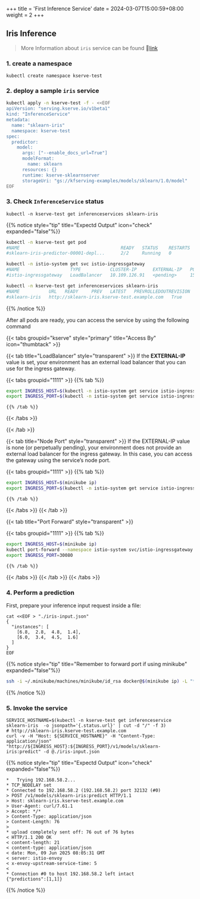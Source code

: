 +++
title = 'First Inference Service'
date = 2024-03-07T15:00:59+08:00
weight = 2
+++

## Iris Inference

> More Information about `iris` service can be found 🔗[link](https://scikit-learn.org/1.4/auto_examples/datasets/plot_iris_dataset.html)

### 1. create a namespace
```shell
kubectl create namespace kserve-test
```

### 2.  deploy a sample `iris` service
```bash
kubectl apply -n kserve-test -f - <<EOF
apiVersion: "serving.kserve.io/v1beta1"
kind: "InferenceService"
metadata:
  name: "sklearn-iris"
  namespace: kserve-test
spec:
  predictor:
    model:
      args: ["--enable_docs_url=True"]
      modelFormat:
        name: sklearn
      resources: {}
      runtime: kserve-sklearnserver
      storageUri: "gs://kfserving-examples/models/sklearn/1.0/model"
EOF
```

### 3. Check `InferenceService` status
```shell
kubectl -n kserve-test get inferenceservices sklearn-iris 
```

{{% notice style="tip" title="Expectd Output" icon="check" expanded="false"%}}

```bash
kubectl -n kserve-test get pod
#NAME                                      READY   STATUS    RESTARTS   AGE
#sklearn-iris-predictor-00001-depl...      2/2     Running   0          25s

kubectl -n istio-system get svc istio-ingressgateway 
#NAME                   TYPE           CLUSTER-IP      EXTERNAL-IP   PORT(S)                                      AGE
#istio-ingressgateway   LoadBalancer   10.109.126.91   <pending>     15021:31427/TCP,80:32132/TCP,443:32239/TCP   28m

kubectl -n kserve-test get inferenceservices sklearn-iris
#NAME           URL   READY     PREV   LATEST   PREVROLLEDOUTREVISION   LATESTREADYREVISION   AGE
#sklearn-iris   http://sklearn-iris.kserve-test.example.com   True       100         sklearn-iris-predictor-00001   12m
```

{{% /notice %}}


After all pods are ready, you can access the service by using the following command

{{< tabs groupid="kserve" style="primary" title="Access By" icon="thumbtack" >}}

{{< tab title="LoadBalancer" style="transparent" >}}
  If the <b>EXTERNAL-IP</b> value is set, your environment has an external load balancer that you can use for the ingress gateway.

  {{< tabs groupid="1111" >}}
    {{% tab %}}
  ```bash
  export INGRESS_HOST=$(kubectl -n istio-system get service istio-ingressgateway -o jsonpath='{.status.loadBalancer.ingress[0].ip}')
  export INGRESS_PORT=$(kubectl -n istio-system get service istio-ingressgateway -o jsonpath='{.spec.ports[?(@.name=="http2")].port}')
  ```
    {{% /tab %}}
  {{< /tabs >}}

{{< /tab >}}

{{< tab title="Node Port" style="transparent" >}}
  If the EXTERNAL-IP value is none (or perpetually pending), your environment does not provide an external load balancer for the ingress gateway. In this case, you can access the gateway using the service’s node port.

  {{< tabs groupid="1111" >}}
    {{% tab %}}
  ```bash
  export INGRESS_HOST=$(minikube ip)
  export INGRESS_PORT=$(kubectl -n istio-system get service istio-ingressgateway -o jsonpath='{.spec.ports[?(@.name=="http2")].nodePort}')
  ```
    {{% /tab %}}
  {{< /tabs >}}
{{< /tab >}}

{{< tab title="Port Forward" style="transparent" >}}

  {{< tabs groupid="1111" >}}
    {{% tab %}}
  ```bash
  export INGRESS_HOST=$(minikube ip)
  kubectl port-forward --namespace istio-system svc/istio-ingressgateway 30080:80
  export INGRESS_PORT=30080
  ```
    {{% /tab %}}
  {{< /tabs >}}
{{< /tab >}}
{{< /tabs >}}



### 4. Perform a prediction
First, prepare your inference input request inside a file:
```shell
cat <<EOF > "./iris-input.json"
{
  "instances": [
    [6.8,  2.8,  4.8,  1.4],
    [6.0,  3.4,  4.5,  1.6]
  ]
}
EOF

```

{{% notice style="tip" title="Remember to forward port if using minikube" expanded="false"%}}

```bash
ssh -i ~/.minikube/machines/minikube/id_rsa docker@$(minikube ip) -L "*:${INGRESS_PORT}:0.0.0.0:${INGRESS_PORT}" -N -f
```

{{% /notice %}}

### 5. Invoke the service
```shell
SERVICE_HOSTNAME=$(kubectl -n kserve-test get inferenceservice sklearn-iris  -o jsonpath='{.status.url}' | cut -d "/" -f 3)
# http://sklearn-iris.kserve-test.example.com 
curl -v -H "Host: ${SERVICE_HOSTNAME}" -H "Content-Type: application/json" "http://${INGRESS_HOST}:${INGRESS_PORT}/v1/models/sklearn-iris:predict" -d @./iris-input.json
```

{{% notice style="tip" title="Expectd Output" icon="check" expanded="false"%}}

```plaintext
*   Trying 192.168.58.2...
* TCP_NODELAY set
* Connected to 192.168.58.2 (192.168.58.2) port 32132 (#0)
> POST /v1/models/sklearn-iris:predict HTTP/1.1
> Host: sklearn-iris.kserve-test.example.com
> User-Agent: curl/7.61.1
> Accept: */*
> Content-Type: application/json
> Content-Length: 76
> 
* upload completely sent off: 76 out of 76 bytes
< HTTP/1.1 200 OK
< content-length: 21
< content-type: application/json
< date: Mon, 09 Jun 2025 08:05:31 GMT
< server: istio-envoy
< x-envoy-upstream-service-time: 5
< 
* Connection #0 to host 192.168.58.2 left intact
{"predictions":[1,1]}
```

{{% /notice %}}


